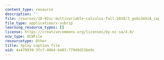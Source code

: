 ```yaml
---
content_type: resource
description: ''
file: /courses/18-02sc-multivariable-calculus-fall-2010/3_goGnJm5sA_captions.vtt
file_type: application/x-subrip
learning_resource_types: []
license: https://creativecommons.org/licenses/by-nc-sa/4.0/
ocw_type: OCWFile
resourcetype: Other
title: 3play caption file
uid: 4a470939-3fcf-4064-b403-77940d21be9c
---
```

